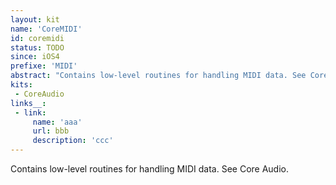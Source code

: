 ```yaml
---
layout: kit
name: 'CoreMIDI'
id: coremidi
status: TODO
since: iOS4
prefixe: 'MIDI'
abstract: "Contains low-level routines for handling MIDI data. See Core Audio."
kits:
 - CoreAudio
links__:
 - link:
     name: 'aaa'
     url: bbb
     description: 'ccc'
---
```


Contains low-level routines for handling MIDI data. See Core Audio.
